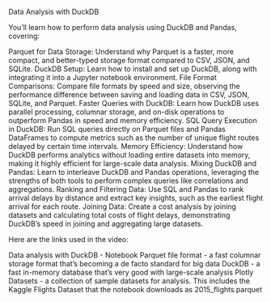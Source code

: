 Data Analysis with DuckDB

You’ll learn how to perform data analysis using DuckDB and Pandas, covering:

Parquet for Data Storage: Understand why Parquet is a faster, more compact, and better-typed storage format compared to CSV, JSON, and SQLite.
DuckDB Setup: Learn how to install and set up DuckDB, along with integrating it into a Jupyter notebook environment.
File Format Comparisons: Compare file formats by speed and size, observing the performance difference between saving and loading data in CSV, JSON, SQLite, and Parquet.
Faster Queries with DuckDB: Learn how DuckDB uses parallel processing, columnar storage, and on-disk operations to outperform Pandas in speed and memory efficiency.
SQL Query Execution in DuckDB: Run SQL queries directly on Parquet files and Pandas DataFrames to compute metrics such as the number of unique flight routes delayed by certain time intervals.
Memory Efficiency: Understand how DuckDB performs analytics without loading entire datasets into memory, making it highly efficient for large-scale data analysis.
Mixing DuckDB and Pandas: Learn to interleave DuckDB and Pandas operations, leveraging the strengths of both tools to perform complex queries like correlations and aggregations.
Ranking and Filtering Data: Use SQL and Pandas to rank arrival delays by distance and extract key insights, such as the earliest flight arrival for each route.
Joining Data: Create a cost analysis by joining datasets and calculating total costs of flight delays, demonstrating DuckDB’s speed in joining and aggregating large datasets.

Here are the links used in the video:

Data analysis with DuckDB - Notebook
Parquet file format - a fast columnar storage format that’s becoming a de facto standard for big data
DuckDB - a fast in-memory database that’s very good with large-scale analysis
Plotly Datasets - a collection of sample datasets for analysis. This includes the Kaggle Flights Dataset that the notebook downloads as 2015_flights.parquet